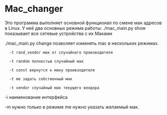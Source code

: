 # Mac_changer

Это программа выполняет основной функционал по смене мак адресов в Linux.
У неё два основных режима работы:
./mac_main.py show показывает все сетевые устройства с их Маками

./mac_main.py change позволяет изменять mac в нескольких режимах.

      -t rand_vendor мак от случайного производителя
  
      -t random полностью случайный мак
  
      -t const вернутся к маку проивзодителя
  
      -t me задать собственный мак
  
      -t vendor случайный мак текущего вендора
  
-i наименование интерфейса

-m нужно только в режиме me нужно указать желаемый мак.
